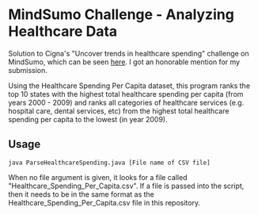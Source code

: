 MindSumo Challenge - Analyzing Healthcare Data
============================

Solution to Cigna's "Uncover trends in healthcare spending" challenge on MindSumo, which can be seen [here](https://www.mindsumo.com/contests/215). I got an honorable mention for my submission.

Using the Healthcare Spending Per Capita dataset, this program ranks the top 10 states with the highest total healthcare spending per capita (from years 2000 - 2009) and ranks all categories of healthcare services (e.g. hospital care, dental services, etc) from the highest total healthcare spending per capita to the lowest (in year 2009).

Usage
------
`java ParseHealthcareSpending.java [File name of CSV file]`

When no file argument is given, it looks for a file called "Healthcare_Spending_Per_Capita.csv". If a file is passed into the script, then it needs to be in the same format as the Healthcare_Spending_Per_Capita.csv file in this repository.

